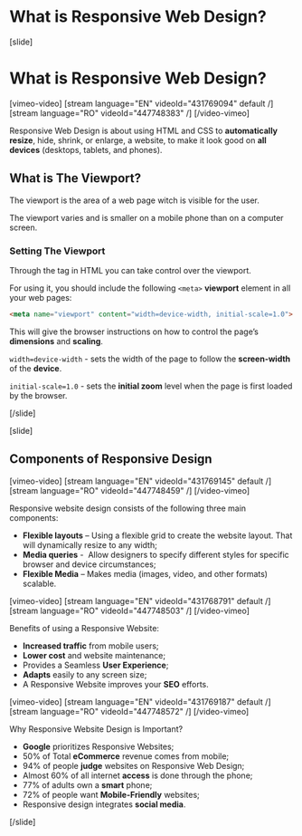# What is Responsive Web Design?

[slide]
# What is Responsive Web Design?

[vimeo-video]
[stream language="EN" videoId="431769094" default /]
[stream language="RO" videoId="447748383" /]
[/video-vimeo]

Responsive Web Design is about using HTML and CSS to **automatically resize**, hide, shrink, or enlarge, a website, to make it look good on **all devices** (desktops, tablets, and phones).

## What is The Viewport?

The viewport is the area of a web page witch is visible for the user.

The viewport varies and is smaller on a mobile phone than on a computer screen.

### Setting The Viewport

Through the <meta> tag in HTML you can take control over the viewport.

For using it, you should include the following `<meta>` **viewport** element in all your web pages:
```html
<meta name="viewport" content="width=device-width, initial-scale=1.0">
```

This will give the browser instructions on how to control the page’s **dimensions** and **scaling**.

`width=device-width` - sets the width of the page to follow the **screen-width** of the **device**.

`initial-scale=1.0` - sets the **initial zoom** level when the page is first loaded by the browser.

[/slide]

[slide]

## Components of Responsive Design

[vimeo-video]
[stream language="EN" videoId="431769145" default /]
[stream language="RO" videoId="447748459" /]
[/video-vimeo]

Responsive website design consists of the following three main components:
* **Flexible layouts** – Using a flexible grid to create the website layout. That will dynamically resize to any width;
* **Media queries** -  Allow designers to specify different styles for specific browser and device circumstances;
* **Flexible Media** – Makes media (images, video, and other formats) scalable.

[vimeo-video]
[stream language="EN" videoId="431768791" default /]
[stream language="RO" videoId="447748503" /]
[/video-vimeo]

Benefits of using a Responsive Website:
* **Increased traffic** from mobile users;
* **Lower cost** and website maintenance;
* Provides a Seamless **User Experience**;
* **Adapts** easily to any screen size;
* A Responsive Website improves your **SEO** efforts.

[vimeo-video]
[stream language="EN" videoId="431769187" default /]
[stream language="RO" videoId="447748572" /]
[/video-vimeo]

Why Responsive Website Design is Important?
* **Google** prioritizes Responsive Websites;
* 50% of Total **eCommerce** revenue comes from mobile;
* 94% of people **judge** websites on Responsive Web Design;
* Almost 60% of all internet **access** is done through the phone;
* 77% of adults own a **smart** phone;
* 72% of people want **Mobile-Friendly** websites;
* Responsive design integrates **social media**.

[/slide]